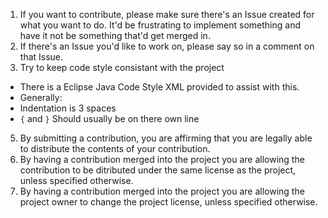 1. If you want to contribute, please make sure there's an Issue created for what you want to do. 
    It'd be frustrating to implement something and have it not be something that'd get merged in.
2. If there's an Issue you'd like to work on, please say so in a comment on that Issue.
3. Try to keep code style consistant with the project 
 * There is a Eclipse Java Code Style XML provided to assist with this.
 * Generally:
  * Indentation is 3 spaces
  * `{` and `}` Should usually be on there own line
5. By submitting a contribution, you are affirming that you are legally able to 
    distribute the contents of your contribution.
4. By having a contribution merged into the project you are allowing the 
    contribution to be ditributed under the same license as the project, unless
    specified otherwise.
4. By having a contribution merged into the project you are allowing the project 
    owner to change the project license, unless specified otherwise.